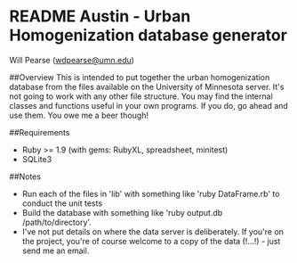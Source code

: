 README Austin - Urban Homogenization database generator
============================================
Will Pearse (wdpearse@umn.edu)

##Overview
This is intended to put together the urban homogenization database from the files available on the University of Minnesota server. It's not going to work with any other file structure.
You may find the internal classes and functions useful in your own programs. If you do, go ahead and use them. You owe me a beer though!

##Requirements
* Ruby >= 1.9 (with gems: RubyXL, spreadsheet, minitest)
* SQLite3

##Notes
* Run each of the files in 'lib' with something like 'ruby DataFrame.rb' to conduct the unit tests
* Build the database with something like 'ruby output.db /path/to/directory'.
* I've not put details on where the data server is deliberately. If you're on the project, you're of course welcome to a copy of the data (!...!) - just send me an email.